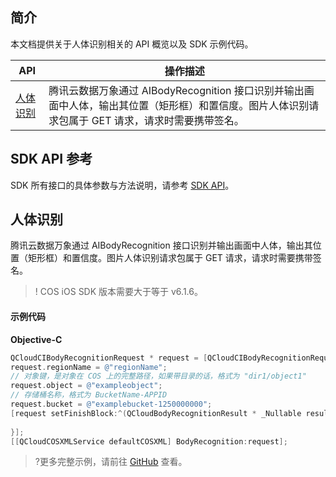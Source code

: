 

## 简介

本文档提供关于人体识别相关的 API 概览以及 SDK 示例代码。

| API                                                          | 操作描述                                  |
| ------------------------------------------------------------ | ----------------------------------------- |
| [人体识别](https://cloud.tencent.com/document/product/460/83196) | 腾讯云数据万象通过 AIBodyRecognition 接口识别并输出画面中人体，输出其位置（矩形框）和置信度。图片人体识别请求包属于 GET 请求，请求时需要携带签名。|
## SDK API 参考

SDK 所有接口的具体参数与方法说明，请参考 [SDK API](https://cos-ios-sdk-doc-1253960454.file.myqcloud.com/)。


## 人体识别

腾讯云数据万象通过 AIBodyRecognition 接口识别并输出画面中人体，输出其位置（矩形框）和置信度。图片人体识别请求包属于 GET 请求，请求时需要携带签名。

> ! COS iOS SDK 版本需要大于等于 v6.1.6。

#### 示例代码
**Objective-C**

[//]: # (.cssg-snippet-head-object)
```objective-c
QCloudCIBodyRecognitionRequest * request = [QCloudCIBodyRecognitionRequest new];
request.regionName = @"regionName";
// 对象键，是对象在 COS 上的完整路径，如果带目录的话，格式为 "dir1/object1"
request.object = @"exampleobject";
// 存储桶名称，格式为 BucketName-APPID
request.bucket = @"examplebucket-1250000000";
[request setFinishBlock:^(QCloudBodyRecognitionResult * _Nullable result, NSError * _Nullable error) {
    
}];
[[QCloudCOSXMLService defaultCOSXML] BodyRecognition:request];
```

>?更多完整示例，请前往 [GitHub](https://github.com/tencentyun/cos-snippets/tree/master/iOS/Objc/Examples/cases/BodyOperation.m) 查看。